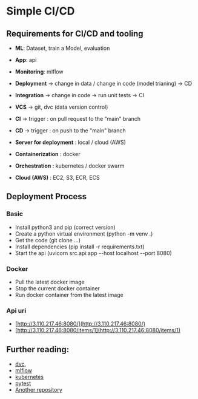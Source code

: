 # Simple CI/CD

## Requirements for CI/CD and tooling

  - **ML**: Dataset, train a Model, evaluation
  - **App**: api
  - **Monitoring**: mlflow

  - **Deployment** -> change in data / change in code (model trianing) -> CD
  - **Integration** -> change in code -> run unit tests -> CI

  - **VCS** -> git, dvc (data version control)

  - **CI** -> trigger : on pull request to the "main" branch
  - **CD** -> trigger : on push to the "main" branch

  - **Server for deployment** : local / cloud (AWS)

  - **Containerization** : docker

  - **Orchestration** : kubernetes / docker swarm

  - **Cloud (AWS)** : EC2, S3, ECR, ECS

## Deployment Process

### Basic
  - Install python3 and pip (correct version)
  - Create a python virtual environment (python -m venv .)
  - Get the code (git clone ...)
  - Install dependencies (pip install -r requirements.txt)
  - Start the api (uvicorn src.api:app --host localhost --port 8080)
  
### Docker
  - Pull the latest docker image
  - Stop the current docker container
  - Run docker container from the latest image
  
### Api uri
  - [http://3.110.217.46:8080/](http://3.110.217.46:8080/)
  - [http://3.110.217.46:8080/items/1](http://3.110.217.46:8080/items/1)

## Further reading: 
  - [dvc](https://dvc.org/), 
  - [mlflow](https://mlflow.org/) 
  - [kubernetes](https://kubernetes.io/)
  - [pytest](https://docs.pytest.org/en/7.4.x/)
  - [Another repository](https://github.com/lokeshmohanty/mlops-pipeline)
